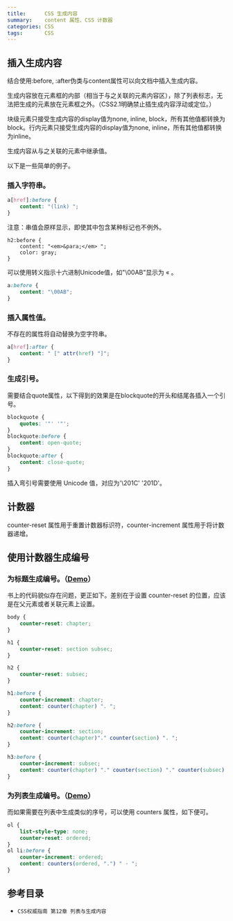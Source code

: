 ```yaml
---
title:      CSS 生成内容
summary:    content 属性、CSS 计数器
categories: CSS
tags:       CSS
---
```


## 插入生成内容

结合使用:before, :after伪类与content属性可以向文档中插入生成内容。

生成内容放在元素框的内部（相当于与之关联的元素内容区），除了列表标志，无法把生成的元素放在元素框之外。（CSS2.1明确禁止插生成内容浮动或定位。）

块级元素只接受生成内容的display值为none, inline, block，所有其他值都转换为block。行内元素只接受生成内容的display值为none, inline，所有其他值都转换为inline。

生成内容从与之关联的元素中继承值。

以下是一些简单的例子。

### 插入字符串。

```css
a[href]:before {
    content: "(link) ";
}
```

注意：串值会原样显示，即使其中包含某种标记也不例外。

```
h2:before {
    content: "<em>&para;</em> ";
    color: gray;
}
```

可以使用转义指示十六进制Unicode值，如"\00AB"显示为 « 。

```css
a:before {
    content: "\00AB";
}
```

### 插入属性值。

不存在的属性将自动替换为空字符串。

```css
a[href]:after {
    content: " [" attr(href) "]";
}
```

### 生成引号。

需要结合quote属性，以下得到的效果是在blockquote的开头和结尾各插入一个引号。

```css
blockquote {
	quotes: '"' '"'; 
}
blockquote:before {
	content: open-quote;
}
blockquote:after {
	content: close-quote;
}
```

插入弯引号需要使用 Unicode 值，对应为'\201C' '201D'。

## 计数器

counter-reset 属性用于重置计数器标识符，counter-increment 属性用于将计数器递增。

## 使用计数器生成编号

### 为标题生成编号。（[Demo](http://htmlpreview.github.io/?https://github.com/BossPan/bosspan.github.io/blob/master/demo/counter.html)）

书上的代码貌似存在问题，更正如下。差别在于设置 counter-reset 的位置，应该是在父元素或者关联元素上设置。

```css
body {
    counter-reset: chapter;
}

h1 {
    counter-reset: section subsec;
}

h2 {
    counter-reset: subsec;
}

h1:before {
    counter-increment: chapter;
    content: counter(chapter) ". ";
}

h2:before {
    counter-increment: section;
    content: counter(chapter)"." counter(section) ". ";
}

h3:before {
    counter-increment: subsec;
    content: counter(chapter) "." counter(section) "." counter(subsec) ". ";
}
```

### 为列表生成编号。（[Demo](http://htmlpreview.github.io/?https://github.com/BossPan/bosspan.github.io/blob/master/demo/counter.html)）

而如果需要在列表中生成类似的序号，可以使用 counters 属性，如下便可。

```css
ol {
    list-style-type: none;
    counter-reset: ordered;
}
ol li:before {
    counter-increment: ordered;
    content: counters(ordered, ".") " - ";
}
```

## 参考目录

- `CSS权威指南 第12章 列表与生成内容`